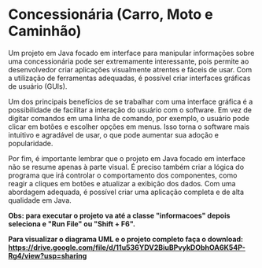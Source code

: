 # Concessionária (Carro, Moto e Caminhão)

Um projeto em Java focado em interface para manipular informações sobre uma concessionária pode ser extremamente interessante, pois permite ao desenvolvedor criar aplicações visualmente atrentes e fáceis de usar. Com a utilização de ferramentas adequadas, é possível criar interfaces gráficas de usuário (GUIs).

Um dos principais benefícios de se trabalhar com uma interface gráfica é a possibilidade de facilitar a interação do usuário com o software. Em vez de digitar comandos em uma linha de comando, por exemplo, o usuário pode clicar em botões e escolher opções em menus. Isso torna o software mais intuitivo e agradável de usar, o que pode aumentar sua adoção e popularidade.

Por fim, é importante lembrar que o projeto em Java focado em interface não se resume apenas à parte visual. É preciso também criar a lógica do programa que irá controlar o comportamento dos componentes, como reagir a cliques em botões e atualizar a exibição dos dados. Com uma abordagem adequada, é possível criar uma aplicação completa e de alta qualidade em Java.

<strong>Obs: para executar o projeto va até a classe "informacoes" depois seleciona e "Run File" ou "Shift + F6".</strong>

<strong>Para visualizar o diagrama UML e o projeto completo faça o download: https://drive.google.com/file/d/11u536YDV2BiuBPvykDObhOA6K54P-Rg4/view?usp=sharing</strong>

